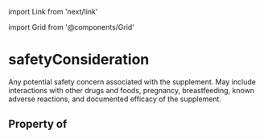 import Link from 'next/link'
  
import Grid from '@components/Grid'

# safetyConsideration

Any potential safety concern associated with the supplement. May include interactions with other drugs and foods, pregnancy, breastfeeding, known adverse reactions, and documented efficacy of the supplement.

## Property of



